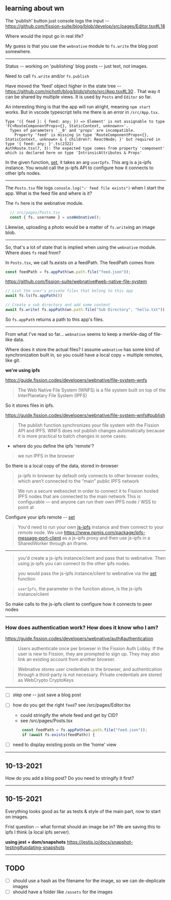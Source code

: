 ## learning about wn

The 'publish' button just console logs the input --
https://github.com/fission-suite/blog/blob/develop/src/pages/Editor.tsx#L18

Where would the input go in real life?

My guess is that you use the `webnative` module to `fs.write` the blog post
somewhere.

-----------------------------------------

Status -- working on 'publishing' blog posts -- just text, not images.

Need to call `fs.write` and/or `fs.publish`

Have moved the 'feed' object higher in the state tree -- https://github.com/nichoth/blog/blob/photo/src/App.tsx#L30 . That way it can be shared by multiple views. It is used by `Posts` and `Editor` so far.

An interesting thing is that the app will run alright, meaning `npm start` works. But in vscode typescript tells me there is an error in `/src/App.tsx`. 

```
Type '({ feed }: { feed: any; }) => Element' is not assignable to type 'FC<RouteComponentProps<{}, StaticContext, unknown>>'.
  Types of parameters '__0' and 'props' are incompatible.
    Property 'feed' is missing in type 'RouteComponentProps<{}, StaticContext, unknown> & { children?: ReactNode; }' but required in type '{ feed: any; }'.ts(2322)
AuthRoute.tsx(7, 3): The expected type comes from property 'component' which is declared here on type 'IntrinsicAttributes & Props'
```

In the given function, [set](https://github.com/fission-suite/webnative/blob/16c7edfbe34377ee6ec8ea378512c7f43102094f/src/ipfs/config.ts#L9), it takes an arg `userIpfs`. This arg is a js-ipfs instance. You would call the js-ipfs API to configure how it connects to other ipfs nodes.


-----------------------------------------


The `Posts.tsx` file logs `console.log("✅ feed file exists")` when I start the app. What is the feed file and where is it?

The `fs` here is the webnative module.
```js
  // src/pages/Posts.tsx
  const { fs, username } = useWebnative();
```

Likewise, uploading a photo would be a matter of `fs.write`ing an image blob.

---------------------------------------------------

So, that's a lot of state that is implied when using the `webnative` module.
Where does `fs` read from?

In `Posts.tsx`, we call fs.exists on a feedPath. The feedPath comes from
```js
const feedPath = fs.appPath(wn.path.file("feed.json"));
```

https://github.com/fission-suite/webnative#web-native-file-system

```js
// List the user's private files that belong to this app
await fs.ls(fs.appPath())
```

```js
// Create a sub directory and add some content
await fs.write( fs.appPath(wn.path.file("Sub Directory", "hello.txt")), "👋" )
```

So `fs.appPath` returns a path to this app's files.

------------------------------------------------------

From what I've read so far...
`webnative` seems to keep a merkle-dag of file-like data.

Where does it store the actual files? I assume `webnative` has some kind of
synchronization built in, so you could have a local copy + multiple remotes,
like git.

**we're using ipfs**

https://guide.fission.codes/developers/webnative/file-system-wnfs
> The Web Native File System (WNFS) is a file system built on top of the InterPlanetary File System (IPFS)

So it stores files in ipfs.

https://guide.fission.codes/developers/webnative/file-system-wnfs#publish
> The publish function synchronizes your file system with the Fission API and IPFS. WNFS does not publish changes automatically because it is more practical to batch changes in some cases.

* where do you define the ipfs 'remote'? 

> we run IPFS in the browser

So there is a local copy of the data, stored in-browser

> js-ipfs in browser by default only connects to other browser nodes, which aren’t connected to the “main” public IPFS network

> We run a secure websocket in order to connect it to Fission hosted IPFS nodes that are connected to the main network
> This is configurable — and anyone can run their own IPFS node / WSS to point at

Configure your ipfs remote -- [set](https://github.com/fission-suite/webnative/blob/16c7edfbe34377ee6ec8ea378512c7f43102094f/src/ipfs/config.ts#L9)

> You'd need to run your own [js-ipfs](https://www.npmjs.com/package/ipfs) instance and then connect to your remote node.
> We use https://www.npmjs.com/package/ipfs-message-port-client as a js-ipfs proxy and then use js-ipfs in a SharedWorker through an iframe.


-----------------------------------------


> you'd create a js-ipfs instance/client and pass that to webnative.
Then using js-ipfs you can connect to the other ipfs nodes.

> you would pass the js-ipfs instance/client to webnative via the [set](https://github.com/fission-suite/webnative/blob/16c7edfbe34377ee6ec8ea378512c7f43102094f/src/ipfs/config.ts#L9) function 

> `userIpfs`, the parameter in the function above, is the js-ipfs
> instance/client

So make calls to the js-ipfs client to configure how it connects to peer nodes


-----------------------------------------------------------

### How does authentication work? How does it know who I am?

https://guide.fission.codes/developers/webnative/auth#authentication

> Users authenticate once per browser in the Fission Auth Lobby. If the user is new to Fission, they are prompted to sign up. They may also link an existing account from another browser.

> Webnative stores user credentials in the browser, and authentication through a third-party is not necessary. Private credentials are stored as WebCrypto CryptoKeys


-----------------------------------------------


* [ ] step one -- just save a blog post
* [ ] how do you get the right `feed`? see /src/pages/Editor.tsx
  - could stringify the whole feed and get by CID?
  - see /src/pages/Posts.tsx
  ```js
      const feedPath = fs.appPath(wn.path.file("feed.json"));
      if (await fs.exists(feedPath)) {
  ```
* [ ] need to display existing posts on the 'home' view


-----------------------------------------------

## 10-13-2021

How do you add a blog post? Do you need to stringify it first?


--------------------------------------------------

## 10-15-2021
Everything looks good as far as tests & style of the main part, now to start 
on images.

Frist question -- what format should an image be in? We are saving this to
ipfs I think (a local ipfs server).

__using jest + dom/snapshots__
https://jestjs.io/docs/snapshot-testing#updating-snapshots


-----------------------------------------------------------------------

## TODO

* [ ] should use a hash as the filename for the image, so we can de-deplicate
  images
* [ ] should have a folder like `/assets` for the images
